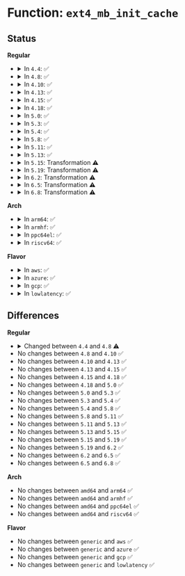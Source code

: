 # Function: <code>ext4_mb_init_cache</code>

## Status
<b>Regular</b>
<ul>
<li>
<details>
<summary>In <code>4.4</code>: ✅</summary>

```c
int ext4_mb_init_cache(struct page *page, char *incore);
```

**Collision:** Unique Static

**Inline:** No

**Transformation:** False

**Instances:**

```
In fs/ext4/mballoc.c (ffffffff812cecc0)
Location: fs/ext4/mballoc.c:818
Inline: False
Direct callers:
  - fs/ext4/mballoc.c:ext4_mb_init_group
  - fs/ext4/mballoc.c:ext4_mb_init_group
  - fs/ext4/mballoc.c:ext4_mb_load_buddy
  - fs/ext4/mballoc.c:ext4_mb_load_buddy
```
**Symbols:**

```
ffffffff812cecc0-ffffffff812cf42a: ext4_mb_init_cache (STB_LOCAL)
```
</details>
</li>
<li>
<details>
<summary>In <code>4.8</code>: ✅</summary>

```c
int ext4_mb_init_cache(struct page *page, char *incore, gfp_t gfp);
```

**Collision:** Unique Static

**Inline:** No

**Transformation:** False

**Instances:**

```
In fs/ext4/mballoc.c (ffffffff812fe660)
Location: fs/ext4/mballoc.c:818
Inline: False
Direct callers:
  - fs/ext4/mballoc.c:ext4_mb_load_buddy_gfp
  - fs/ext4/mballoc.c:ext4_mb_load_buddy_gfp
  - fs/ext4/mballoc.c:ext4_mb_init_group
  - fs/ext4/mballoc.c:ext4_mb_init_group
```
**Symbols:**

```
ffffffff812fe660-ffffffff812fedc0: ext4_mb_init_cache (STB_LOCAL)
```
</details>
</li>
<li>
<details>
<summary>In <code>4.10</code>: ✅</summary>

```c
int ext4_mb_init_cache(struct page *page, char *incore, gfp_t gfp);
```

**Collision:** Unique Static

**Inline:** No

**Transformation:** False

**Instances:**

```
In fs/ext4/mballoc.c (ffffffff813146e0)
Location: fs/ext4/mballoc.c:818
Inline: False
Direct callers:
  - fs/ext4/mballoc.c:ext4_mb_load_buddy_gfp
  - fs/ext4/mballoc.c:ext4_mb_load_buddy_gfp
  - fs/ext4/mballoc.c:ext4_mb_init_group
  - fs/ext4/mballoc.c:ext4_mb_init_group
```
**Symbols:**

```
ffffffff813146e0-ffffffff81314e2f: ext4_mb_init_cache (STB_LOCAL)
```
</details>
</li>
<li>
<details>
<summary>In <code>4.13</code>: ✅</summary>

```c
int ext4_mb_init_cache(struct page *page, char *incore, gfp_t gfp);
```

**Collision:** Unique Static

**Inline:** No

**Transformation:** False

**Instances:**

```
In fs/ext4/mballoc.c (ffffffff8130bbf0)
Location: fs/ext4/mballoc.c:816
Inline: False
Direct callers:
  - fs/ext4/mballoc.c:ext4_mb_load_buddy_gfp
  - fs/ext4/mballoc.c:ext4_mb_load_buddy_gfp
  - fs/ext4/mballoc.c:ext4_mb_init_group
  - fs/ext4/mballoc.c:ext4_mb_init_group
```
**Symbols:**

```
ffffffff8130bbf0-ffffffff8130c300: ext4_mb_init_cache (STB_LOCAL)
```
</details>
</li>
<li>
<details>
<summary>In <code>4.15</code>: ✅</summary>

```c
int ext4_mb_init_cache(struct page *page, char *incore, gfp_t gfp);
```

**Collision:** Unique Static

**Inline:** No

**Transformation:** False

**Instances:**

```
In fs/ext4/mballoc.c (ffffffff81330740)
Location: fs/ext4/mballoc.c:816
Inline: False
Direct callers:
  - fs/ext4/mballoc.c:ext4_mb_load_buddy_gfp
  - fs/ext4/mballoc.c:ext4_mb_load_buddy_gfp
  - fs/ext4/mballoc.c:ext4_mb_init_group
  - fs/ext4/mballoc.c:ext4_mb_init_group
```
**Symbols:**

```
ffffffff81330740-ffffffff81330e56: ext4_mb_init_cache (STB_LOCAL)
```
</details>
</li>
<li>
<details>
<summary>In <code>4.18</code>: ✅</summary>

```c
int ext4_mb_init_cache(struct page *page, char *incore, gfp_t gfp);
```

**Collision:** Unique Static

**Inline:** No

**Transformation:** False

**Instances:**

```
In fs/ext4/mballoc.c (ffffffff8135ed00)
Location: fs/ext4/mballoc.c:805
Inline: False
Direct callers:
  - fs/ext4/mballoc.c:ext4_mb_load_buddy_gfp
  - fs/ext4/mballoc.c:ext4_mb_load_buddy_gfp
  - fs/ext4/mballoc.c:ext4_mb_init_group
  - fs/ext4/mballoc.c:ext4_mb_init_group
```
**Symbols:**

```
ffffffff8135ed00-ffffffff8135f3f7: ext4_mb_init_cache (STB_LOCAL)
```
</details>
</li>
<li>
<details>
<summary>In <code>5.0</code>: ✅</summary>

```c
int ext4_mb_init_cache(struct page *page, char *incore, gfp_t gfp);
```

**Collision:** Unique Static

**Inline:** No

**Transformation:** False

**Instances:**

```
In fs/ext4/mballoc.c (ffffffff813771a0)
Location: fs/ext4/mballoc.c:805
Inline: False
Direct callers:
  - fs/ext4/mballoc.c:ext4_mb_load_buddy_gfp
  - fs/ext4/mballoc.c:ext4_mb_load_buddy_gfp
  - fs/ext4/mballoc.c:ext4_mb_init_group
  - fs/ext4/mballoc.c:ext4_mb_init_group
```
**Symbols:**

```
ffffffff813771a0-ffffffff81377898: ext4_mb_init_cache (STB_LOCAL)
```
</details>
</li>
<li>
<details>
<summary>In <code>5.3</code>: ✅</summary>

```c
int ext4_mb_init_cache(struct page *page, char *incore, gfp_t gfp);
```

**Collision:** Unique Static

**Inline:** No

**Transformation:** False

**Instances:**

```
In fs/ext4/mballoc.c (ffffffff813a06b0)
Location: fs/ext4/mballoc.c:805
Inline: False
Direct callers:
  - fs/ext4/mballoc.c:ext4_mb_load_buddy_gfp
  - fs/ext4/mballoc.c:ext4_mb_load_buddy_gfp
  - fs/ext4/mballoc.c:ext4_mb_init_group
  - fs/ext4/mballoc.c:ext4_mb_init_group
```
**Symbols:**

```
ffffffff813a06b0-ffffffff813a0d08: ext4_mb_init_cache (STB_LOCAL)
```
</details>
</li>
<li>
<details>
<summary>In <code>5.4</code>: ✅</summary>

```c
int ext4_mb_init_cache(struct page *page, char *incore, gfp_t gfp);
```

**Collision:** Unique Static

**Inline:** No

**Transformation:** False

**Instances:**

```
In fs/ext4/mballoc.c (ffffffff813b9520)
Location: fs/ext4/mballoc.c:805
Inline: False
Direct callers:
  - fs/ext4/mballoc.c:ext4_mb_load_buddy_gfp
  - fs/ext4/mballoc.c:ext4_mb_load_buddy_gfp
  - fs/ext4/mballoc.c:ext4_mb_init_group
  - fs/ext4/mballoc.c:ext4_mb_init_group
```
**Symbols:**

```
ffffffff813b9520-ffffffff813b9b77: ext4_mb_init_cache (STB_LOCAL)
```
</details>
</li>
<li>
<details>
<summary>In <code>5.8</code>: ✅</summary>

```c
int ext4_mb_init_cache(struct page *page, char *incore, gfp_t gfp);
```

**Collision:** Unique Static

**Inline:** No

**Transformation:** False

**Instances:**

```
In fs/ext4/mballoc.c (ffffffff81405040)
Location: fs/ext4/mballoc.c:866
Inline: False
Direct callers:
  - fs/ext4/mballoc.c:ext4_mb_load_buddy_gfp
  - fs/ext4/mballoc.c:ext4_mb_load_buddy_gfp
  - fs/ext4/mballoc.c:ext4_mb_init_group
  - fs/ext4/mballoc.c:ext4_mb_init_group
```
**Symbols:**

```
ffffffff81405040-ffffffff814056e2: ext4_mb_init_cache (STB_LOCAL)
```
</details>
</li>
<li>
<details>
<summary>In <code>5.11</code>: ✅</summary>

```c
int ext4_mb_init_cache(struct page *page, char *incore, gfp_t gfp);
```

**Collision:** Unique Static

**Inline:** No

**Transformation:** False

**Instances:**

```
In fs/ext4/mballoc.c (ffffffff814182b0)
Location: fs/ext4/mballoc.c:845
Inline: False
Direct callers:
  - fs/ext4/mballoc.c:ext4_mb_load_buddy_gfp
  - fs/ext4/mballoc.c:ext4_mb_load_buddy_gfp
  - fs/ext4/mballoc.c:ext4_mb_init_group
  - fs/ext4/mballoc.c:ext4_mb_init_group
```
**Symbols:**

```
ffffffff814182b0-ffffffff8141895b: ext4_mb_init_cache (STB_LOCAL)
```
</details>
</li>
<li>
<details>
<summary>In <code>5.13</code>: ✅</summary>

```c
int ext4_mb_init_cache(struct page *page, char *incore, gfp_t gfp);
```

**Collision:** Unique Static

**Inline:** No

**Transformation:** False

**Instances:**

```
In fs/ext4/mballoc.c (ffffffff8141eb10)
Location: fs/ext4/mballoc.c:1179
Inline: False
Direct callers:
  - fs/ext4/mballoc.c:ext4_mb_load_buddy_gfp
  - fs/ext4/mballoc.c:ext4_mb_load_buddy_gfp
  - fs/ext4/mballoc.c:ext4_mb_init_group
  - fs/ext4/mballoc.c:ext4_mb_init_group
```
**Symbols:**

```
ffffffff8141eb10-ffffffff8141f183: ext4_mb_init_cache (STB_LOCAL)
```
</details>
</li>
<li>
<details>
<summary>In <code>5.15</code>: Transformation ⚠️</summary>

```c
int ext4_mb_init_cache(struct page *page, char *incore, gfp_t gfp);
```

**Collision:** Unique Static

**Inline:** No

**Transformation:** True

**Instances:**

```
In fs/ext4/mballoc.c (0)
Location: fs/ext4/mballoc.c:1183
Inline: False
Direct callers:
  - fs/ext4/mballoc.c:ext4_mb_load_buddy_gfp
  - fs/ext4/mballoc.c:ext4_mb_load_buddy_gfp
  - fs/ext4/mballoc.c:ext4_mb_init_group
  - fs/ext4/mballoc.c:ext4_mb_init_group
```
**Symbols:**

```
ffffffff81472200-ffffffff814728a4: ext4_mb_init_cache (STB_LOCAL)
ffffffff81ccbbf4-ffffffff81ccbc9c: ext4_mb_init_cache.cold (STB_LOCAL)
```
</details>
</li>
<li>
<details>
<summary>In <code>5.19</code>: Transformation ⚠️</summary>

```c
int ext4_mb_init_cache(struct page *page, char *incore, gfp_t gfp);
```

**Collision:** Unique Static

**Inline:** No

**Transformation:** True

**Instances:**

```
In fs/ext4/mballoc.c (0)
Location: fs/ext4/mballoc.c:1180
Inline: False
Direct callers:
  - fs/ext4/mballoc.c:ext4_mb_load_buddy_gfp
  - fs/ext4/mballoc.c:ext4_mb_load_buddy_gfp
  - fs/ext4/mballoc.c:ext4_mb_init_group
  - fs/ext4/mballoc.c:ext4_mb_init_group
```
**Symbols:**

```
ffffffff814f3140-ffffffff814f387e: ext4_mb_init_cache (STB_LOCAL)
ffffffff81e7ebae-ffffffff81e7ec61: ext4_mb_init_cache.cold (STB_LOCAL)
```
</details>
</li>
<li>
<details>
<summary>In <code>6.2</code>: Transformation ⚠️</summary>

```c
int ext4_mb_init_cache(struct page *page, char *incore, gfp_t gfp);
```

**Collision:** Unique Static

**Inline:** No

**Transformation:** True

**Instances:**

```
In fs/ext4/mballoc.c (0)
Location: fs/ext4/mballoc.c:1137
Inline: False
Direct callers:
  - fs/ext4/mballoc.c:ext4_mb_load_buddy_gfp
  - fs/ext4/mballoc.c:ext4_mb_load_buddy_gfp
  - fs/ext4/mballoc.c:ext4_mb_init_group
  - fs/ext4/mballoc.c:ext4_mb_init_group
```
**Symbols:**

```
ffffffff8158d760-ffffffff8158de5a: ext4_mb_init_cache (STB_LOCAL)
ffffffff8206f023-ffffffff8206f10b: ext4_mb_init_cache.cold (STB_LOCAL)
```
</details>
</li>
<li>
<details>
<summary>In <code>6.5</code>: Transformation ⚠️</summary>

```c
int ext4_mb_init_cache(struct page *page, char *incore, gfp_t gfp);
```

**Collision:** Unique Static

**Inline:** No

**Transformation:** True

**Instances:**

```
In fs/ext4/mballoc.c (0)
Location: fs/ext4/mballoc.c:1256
Inline: False
Direct callers:
  - fs/ext4/mballoc.c:ext4_mb_load_buddy_gfp
  - fs/ext4/mballoc.c:ext4_mb_load_buddy_gfp
  - fs/ext4/mballoc.c:ext4_mb_init_group
  - fs/ext4/mballoc.c:ext4_mb_init_group
```
**Symbols:**

```
ffffffff815c41b0-ffffffff815c4826: ext4_mb_init_cache (STB_LOCAL)
ffffffff820eee3c-ffffffff820eee65: ext4_mb_init_cache.cold (STB_LOCAL)
```
</details>
</li>
<li>
<details>
<summary>In <code>6.8</code>: Transformation ⚠️</summary>

```c
int ext4_mb_init_cache(struct page *page, char *incore, gfp_t gfp);
```

**Collision:** Unique Static

**Inline:** No

**Transformation:** True

**Instances:**

```
In fs/ext4/mballoc.c (0)
Location: fs/ext4/mballoc.c:1273
Inline: False
Direct callers:
  - fs/ext4/mballoc.c:ext4_mb_load_buddy_gfp
  - fs/ext4/mballoc.c:ext4_mb_load_buddy_gfp
  - fs/ext4/mballoc.c:ext4_mb_init_group
  - fs/ext4/mballoc.c:ext4_mb_init_group
```
**Symbols:**

```
ffffffff815fc4b0-ffffffff815fcabe: ext4_mb_init_cache (STB_LOCAL)
ffffffff821cbefc-ffffffff821cbf1d: ext4_mb_init_cache.cold (STB_LOCAL)
```
</details>
</li>
</ul>
<b>Arch</b>
<ul>
<li>
<details>
<summary>In <code>arm64</code>: ✅</summary>

```c
int ext4_mb_init_cache(struct page *page, char *incore, gfp_t gfp);
```

**Collision:** Unique Static

**Inline:** No

**Transformation:** False

**Instances:**

```
In fs/ext4/mballoc.c (ffff80001048feb0)
Location: fs/ext4/mballoc.c:805
Inline: False
Direct callers:
  - fs/ext4/mballoc.c:ext4_mb_load_buddy_gfp
  - fs/ext4/mballoc.c:ext4_mb_load_buddy_gfp
  - fs/ext4/mballoc.c:ext4_mb_init_group
  - fs/ext4/mballoc.c:ext4_mb_init_group
```
**Symbols:**

```
ffff80001048feb0-ffff800010490408: ext4_mb_init_cache (STB_LOCAL)
```
</details>
</li>
<li>
<details>
<summary>In <code>armhf</code>: ✅</summary>

```c
int ext4_mb_init_cache(struct page *page, char *incore, gfp_t gfp);
```

**Collision:** Unique Static

**Inline:** No

**Transformation:** False

**Instances:**

```
In fs/ext4/mballoc.c (c0650e94)
Location: fs/ext4/mballoc.c:805
Inline: False
Direct callers:
  - fs/ext4/mballoc.c:ext4_mb_load_buddy_gfp
  - fs/ext4/mballoc.c:ext4_mb_load_buddy_gfp
  - fs/ext4/mballoc.c:ext4_mb_init_group
  - fs/ext4/mballoc.c:ext4_mb_init_group
```
**Symbols:**

```
c0650e94-c0651560: ext4_mb_init_cache (STB_LOCAL)
```
</details>
</li>
<li>
<details>
<summary>In <code>ppc64el</code>: ✅</summary>

```c
int ext4_mb_init_cache(struct page *page, char *incore, gfp_t gfp);
```

**Collision:** Unique Static

**Inline:** No

**Transformation:** False

**Instances:**

```
In fs/ext4/mballoc.c (c0000000005b7020)
Location: fs/ext4/mballoc.c:805
Inline: False
Direct callers:
  - fs/ext4/mballoc.c:ext4_mb_load_buddy_gfp
  - fs/ext4/mballoc.c:ext4_mb_load_buddy_gfp
  - fs/ext4/mballoc.c:ext4_mb_init_group
  - fs/ext4/mballoc.c:ext4_mb_init_group
```
**Symbols:**

```
c0000000005b7020-c0000000005b78cc: ext4_mb_init_cache (STB_LOCAL)
```
</details>
</li>
<li>
<details>
<summary>In <code>riscv64</code>: ✅</summary>

```c
int ext4_mb_init_cache(struct page *page, char *incore, gfp_t gfp);
```

**Collision:** Unique Static

**Inline:** No

**Transformation:** False

**Instances:**

```
In fs/ext4/mballoc.c (ffffffe000314e4a)
Location: fs/ext4/mballoc.c:805
Inline: False
Direct callers:
  - fs/ext4/mballoc.c:ext4_mb_load_buddy_gfp
  - fs/ext4/mballoc.c:ext4_mb_load_buddy_gfp
  - fs/ext4/mballoc.c:ext4_mb_init_group
  - fs/ext4/mballoc.c:ext4_mb_init_group
```
**Symbols:**

```
ffffffe000314e4a-ffffffe00031542e: ext4_mb_init_cache (STB_LOCAL)
```
</details>
</li>
</ul>
<b>Flavor</b>
<ul>
<li>
<details>
<summary>In <code>aws</code>: ✅</summary>

```c
int ext4_mb_init_cache(struct page *page, char *incore, gfp_t gfp);
```

**Collision:** Unique Static

**Inline:** No

**Transformation:** False

**Instances:**

```
In fs/ext4/mballoc.c (ffffffff813b1b00)
Location: fs/ext4/mballoc.c:805
Inline: False
Direct callers:
  - fs/ext4/mballoc.c:ext4_mb_load_buddy_gfp
  - fs/ext4/mballoc.c:ext4_mb_load_buddy_gfp
  - fs/ext4/mballoc.c:ext4_mb_init_group
  - fs/ext4/mballoc.c:ext4_mb_init_group
```
**Symbols:**

```
ffffffff813b1b00-ffffffff813b2157: ext4_mb_init_cache (STB_LOCAL)
```
</details>
</li>
<li>
<details>
<summary>In <code>azure</code>: ✅</summary>

```c
int ext4_mb_init_cache(struct page *page, char *incore, gfp_t gfp);
```

**Collision:** Unique Static

**Inline:** No

**Transformation:** False

**Instances:**

```
In fs/ext4/mballoc.c (ffffffff813a2590)
Location: fs/ext4/mballoc.c:805
Inline: False
Direct callers:
  - fs/ext4/mballoc.c:ext4_mb_load_buddy_gfp
  - fs/ext4/mballoc.c:ext4_mb_load_buddy_gfp
  - fs/ext4/mballoc.c:ext4_mb_init_group
  - fs/ext4/mballoc.c:ext4_mb_init_group
```
**Symbols:**

```
ffffffff813a2590-ffffffff813a2be7: ext4_mb_init_cache (STB_LOCAL)
```
</details>
</li>
<li>
<details>
<summary>In <code>gcp</code>: ✅</summary>

```c
int ext4_mb_init_cache(struct page *page, char *incore, gfp_t gfp);
```

**Collision:** Unique Static

**Inline:** No

**Transformation:** False

**Instances:**

```
In fs/ext4/mballoc.c (ffffffff813af360)
Location: fs/ext4/mballoc.c:805
Inline: False
Direct callers:
  - fs/ext4/mballoc.c:ext4_mb_load_buddy_gfp
  - fs/ext4/mballoc.c:ext4_mb_load_buddy_gfp
  - fs/ext4/mballoc.c:ext4_mb_init_group
  - fs/ext4/mballoc.c:ext4_mb_init_group
```
**Symbols:**

```
ffffffff813af360-ffffffff813af9b7: ext4_mb_init_cache (STB_LOCAL)
```
</details>
</li>
<li>
<details>
<summary>In <code>lowlatency</code>: ✅</summary>

```c
int ext4_mb_init_cache(struct page *page, char *incore, gfp_t gfp);
```

**Collision:** Unique Static

**Inline:** No

**Transformation:** False

**Instances:**

```
In fs/ext4/mballoc.c (ffffffff813c3d70)
Location: fs/ext4/mballoc.c:805
Inline: False
Direct callers:
  - fs/ext4/mballoc.c:ext4_mb_load_buddy_gfp
  - fs/ext4/mballoc.c:ext4_mb_load_buddy_gfp
  - fs/ext4/mballoc.c:ext4_mb_init_group
  - fs/ext4/mballoc.c:ext4_mb_init_group
```
**Symbols:**

```
ffffffff813c3d70-ffffffff813c43ec: ext4_mb_init_cache (STB_LOCAL)
```
</details>
</li>
</ul>

## Differences
<b>Regular</b>
<ul>
<li>
<details>
<summary>Changed between <code>4.4</code> and <code>4.8</code> ⚠️</summary>
<ul>
<li>
<b>Param added. </b>
<code>gfp_t gfp</code>
</li>
</ul>
</details>
</li>
<li>
No changes between <code>4.8</code> and <code>4.10</code> ✅
</li>
<li>
No changes between <code>4.10</code> and <code>4.13</code> ✅
</li>
<li>
No changes between <code>4.13</code> and <code>4.15</code> ✅
</li>
<li>
No changes between <code>4.15</code> and <code>4.18</code> ✅
</li>
<li>
No changes between <code>4.18</code> and <code>5.0</code> ✅
</li>
<li>
No changes between <code>5.0</code> and <code>5.3</code> ✅
</li>
<li>
No changes between <code>5.3</code> and <code>5.4</code> ✅
</li>
<li>
No changes between <code>5.4</code> and <code>5.8</code> ✅
</li>
<li>
No changes between <code>5.8</code> and <code>5.11</code> ✅
</li>
<li>
No changes between <code>5.11</code> and <code>5.13</code> ✅
</li>
<li>
No changes between <code>5.13</code> and <code>5.15</code> ✅
</li>
<li>
No changes between <code>5.15</code> and <code>5.19</code> ✅
</li>
<li>
No changes between <code>5.19</code> and <code>6.2</code> ✅
</li>
<li>
No changes between <code>6.2</code> and <code>6.5</code> ✅
</li>
<li>
No changes between <code>6.5</code> and <code>6.8</code> ✅
</li>
</ul>
<b>Arch</b>
<ul>
<li>
No changes between <code>amd64</code> and <code>arm64</code> ✅
</li>
<li>
No changes between <code>amd64</code> and <code>armhf</code> ✅
</li>
<li>
No changes between <code>amd64</code> and <code>ppc64el</code> ✅
</li>
<li>
No changes between <code>amd64</code> and <code>riscv64</code> ✅
</li>
</ul>
<b>Flavor</b>
<ul>
<li>
No changes between <code>generic</code> and <code>aws</code> ✅
</li>
<li>
No changes between <code>generic</code> and <code>azure</code> ✅
</li>
<li>
No changes between <code>generic</code> and <code>gcp</code> ✅
</li>
<li>
No changes between <code>generic</code> and <code>lowlatency</code> ✅
</li>
</ul>
